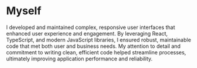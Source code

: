 # Myself

I developed and maintained complex, responsive user interfaces that enhanced user experience and engagement. By leveraging React, TypeScript, and modern JavaScript libraries, I ensured robust, maintainable code that met both user and business needs. My attention to detail and commitment to writing clean, efficient code helped streamline processes, ultimately improving application performance and reliability.
